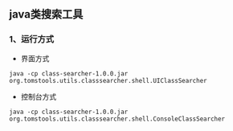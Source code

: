 ## java类搜索工具
### 1、运行方式
- 界面方式
~~~
java -cp class-searcher-1.0.0.jar org.tomstools.utils.classsearcher.shell.UIClassSearcher
~~~
- 控制台方式
~~~
java -cp class-searcher-1.0.0.jar org.tomstools.utils.classsearcher.shell.ConsoleClassSearcher
~~~
